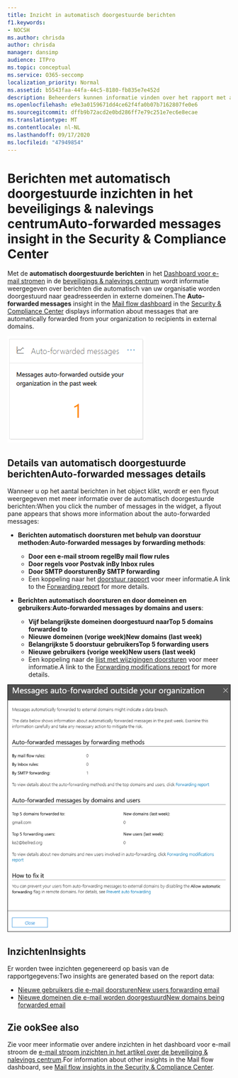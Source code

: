 ```yaml
---
title: Inzicht in automatisch doorgestuurde berichten
f1.keywords:
- NOCSH
ms.author: chrisda
author: chrisda
manager: dansimp
audience: ITPro
ms.topic: conceptual
ms.service: O365-seccomp
localization_priority: Normal
ms.assetid: b5543faa-44fa-44c5-8180-fb835e7e452d
description: Beheerders kunnen informatie vinden over het rapport met automatisch doorgestuurde berichten in het dashboard voor de e-mail stroom van het beveiligings & nalevings centrum.
ms.openlocfilehash: e9e3a0159671dd4ce62f4fa0b07b7162807fe0e6
ms.sourcegitcommit: dffb9b72acd2e0bd286ff7e79c251e7ec6e8ecae
ms.translationtype: MT
ms.contentlocale: nl-NL
ms.lasthandoff: 09/17/2020
ms.locfileid: "47949854"
---
```

# <a name="auto-forwarded-messages-insight-in-the-security--compliance-center"></a><span data-ttu-id="420b4-103">Berichten met automatisch doorgestuurde inzichten in het beveiligings & nalevings centrum</span><span class="sxs-lookup"><span data-stu-id="420b4-103">Auto-forwarded messages insight in the Security & Compliance Center</span></span>

<span data-ttu-id="420b4-104">Met de **automatisch doorgestuurde berichten** in het [Dashboard voor e-mail stromen](mail-flow-insights-v2.md) in de [beveiligings & nalevings centrum](https://protection.office.com) wordt informatie weergegeven over berichten die automatisch van uw organisatie worden doorgestuurd naar geadresseerden in externe domeinen.</span><span class="sxs-lookup"><span data-stu-id="420b4-104">The **Auto-forwarded messages** insight in the [Mail flow dashboard](mail-flow-insights-v2.md) in the [Security & Compliance Center](https://protection.office.com) displays information about messages that are automatically forwarded from your organization to recipients in external domains.</span></span>

![Widget berichten automatisch doorsturen in het Beveiligingscentrum beveiligings &](../../media/mfi-auto-forwarded-messages.png)

## <a name="auto-forwarded-messages-details"></a><span data-ttu-id="420b4-106">Details van automatisch doorgestuurde berichten</span><span class="sxs-lookup"><span data-stu-id="420b4-106">Auto-forwarded messages details</span></span>

<span data-ttu-id="420b4-107">Wanneer u op het aantal berichten in het object klikt, wordt er een flyout weergegeven met meer informatie over de automatisch doorgestuurde berichten:</span><span class="sxs-lookup"><span data-stu-id="420b4-107">When you click the number of messages in the widget, a flyout pane appears that shows more information about the auto-forwarded messages:</span></span>

- <span data-ttu-id="420b4-108">**Berichten automatisch doorsturen met behulp van doorstuur methoden**:</span><span class="sxs-lookup"><span data-stu-id="420b4-108">**Auto-forwarded messages by forwarding methods**:</span></span>

  - <span data-ttu-id="420b4-109">**Door een e-mail stroom regel**</span><span class="sxs-lookup"><span data-stu-id="420b4-109">**By mail flow rules**</span></span>
  - <span data-ttu-id="420b4-110">**Door regels voor Postvak in**</span><span class="sxs-lookup"><span data-stu-id="420b4-110">**By Inbox rules**</span></span>
  - <span data-ttu-id="420b4-111">**Door SMTP doorsturen**</span><span class="sxs-lookup"><span data-stu-id="420b4-111">**By SMTP forwarding**</span></span>
  - <span data-ttu-id="420b4-112">Een koppeling naar het [doorstuur rapport](view-mail-flow-reports.md#forwarding-report) voor meer informatie.</span><span class="sxs-lookup"><span data-stu-id="420b4-112">A link to the [Forwarding report](view-mail-flow-reports.md#forwarding-report) for more details.</span></span>

- <span data-ttu-id="420b4-113">**Berichten automatisch doorsturen en door domeinen en gebruikers**:</span><span class="sxs-lookup"><span data-stu-id="420b4-113">**Auto-forwarded messages by domains and users**:</span></span>

  - <span data-ttu-id="420b4-114">**Vijf belangrijkste domeinen doorgestuurd naar**</span><span class="sxs-lookup"><span data-stu-id="420b4-114">**Top 5 domains forwarded to**</span></span>
  - <span data-ttu-id="420b4-115">**Nieuwe domeinen (vorige week)**</span><span class="sxs-lookup"><span data-stu-id="420b4-115">**New domains (last week)**</span></span>
  - <span data-ttu-id="420b4-116">**Belangrijkste 5 doorstuur gebruikers**</span><span class="sxs-lookup"><span data-stu-id="420b4-116">**Top 5 forwarding users**</span></span>
  - <span data-ttu-id="420b4-117">**Nieuwe gebruikers (vorige week)**</span><span class="sxs-lookup"><span data-stu-id="420b4-117">**New users (last week)**</span></span>
  - <span data-ttu-id="420b4-118">Een koppeling naar de [lijst met wijzigingen doorsturen](mfi-new-users-forwarding-email.md#forwarding-modifications-report) voor meer informatie.</span><span class="sxs-lookup"><span data-stu-id="420b4-118">A link to the [Forwarding modifications report](mfi-new-users-forwarding-email.md#forwarding-modifications-report) for more details.</span></span>

![Flyout Details van het rapport met automatisch doorgestuurde berichten in het Beveiligingscentrum beveiligings &](../../media/mfi-auto-forwarded-messages-details.png)

## <a name="insights"></a><span data-ttu-id="420b4-120">Inzichten</span><span class="sxs-lookup"><span data-stu-id="420b4-120">Insights</span></span>

<span data-ttu-id="420b4-121">Er worden twee inzichten gegenereerd op basis van de rapportgegevens:</span><span class="sxs-lookup"><span data-stu-id="420b4-121">Two insights are generated based on the report data:</span></span>

- [<span data-ttu-id="420b4-122">Nieuwe gebruikers die e-mail doorsturen</span><span class="sxs-lookup"><span data-stu-id="420b4-122">New users forwarding email</span></span>](mfi-new-users-forwarding-email.md)
- [<span data-ttu-id="420b4-123">Nieuwe domeinen die e-mail worden doorgestuurd</span><span class="sxs-lookup"><span data-stu-id="420b4-123">New domains being forwarded email</span></span>](mfi-new-domains-being-forwarded-email.md)

## <a name="see-also"></a><span data-ttu-id="420b4-124">Zie ook</span><span class="sxs-lookup"><span data-stu-id="420b4-124">See also</span></span>

<span data-ttu-id="420b4-125">Zie voor meer informatie over andere inzichten in het dashboard voor e-mail stroom de [e-mail stroom inzichten in het artikel over de beveiliging & nalevings centrum](mail-flow-insights-v2.md).</span><span class="sxs-lookup"><span data-stu-id="420b4-125">For information about other insights in the Mail flow dashboard, see [Mail flow insights in the Security & Compliance Center](mail-flow-insights-v2.md).</span></span>

